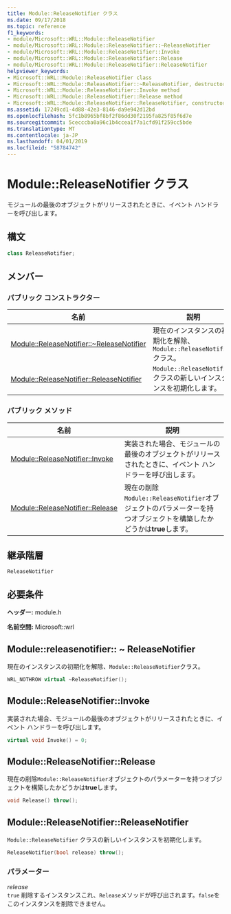 ```yaml
---
title: Module::ReleaseNotifier クラス
ms.date: 09/17/2018
ms.topic: reference
f1_keywords:
- module/Microsoft::WRL::Module::ReleaseNotifier
- module/Microsoft::WRL::Module::ReleaseNotifier::~ReleaseNotifier
- module/Microsoft::WRL::Module::ReleaseNotifier::Invoke
- module/Microsoft::WRL::Module::ReleaseNotifier::Release
- module/Microsoft::WRL::Module::ReleaseNotifier::ReleaseNotifier
helpviewer_keywords:
- Microsoft::WRL::Module::ReleaseNotifier class
- Microsoft::WRL::Module::ReleaseNotifier::~ReleaseNotifier, destructor
- Microsoft::WRL::Module::ReleaseNotifier::Invoke method
- Microsoft::WRL::Module::ReleaseNotifier::Release method
- Microsoft::WRL::Module::ReleaseNotifier::ReleaseNotifier, constructor
ms.assetid: 17249cd1-4d88-42e3-8146-da9e942d12bd
ms.openlocfilehash: 5fc1b8965bf8bf2f86dd30f2195fa825f85f6d7e
ms.sourcegitcommit: 5cecccba0a96c1b4ccea1f7a1cfd91f259cc5bde
ms.translationtype: MT
ms.contentlocale: ja-JP
ms.lasthandoff: 04/01/2019
ms.locfileid: "58784742"
---
```

# <a name="modulereleasenotifier-class"></a>Module::ReleaseNotifier クラス

モジュールの最後のオブジェクトがリリースされたときに、イベント ハンドラーを呼び出します。

## <a name="syntax"></a>構文

```cpp
class ReleaseNotifier;
```

## <a name="members"></a>メンバー

### <a name="public-constructors"></a>パブリック コンストラクター

名前                                                                                | 説明
----------------------------------------------------------------------------------- | --------------------------------------------------------------------------
[Module::ReleaseNotifier::~ReleaseNotifier](#releasenotifier-tilde-releasenotifier) | 現在のインスタンスの初期化を解除、`Module::ReleaseNotifier`クラス。
[Module::ReleaseNotifier::ReleaseNotifier](#releasenotifier-releasenotifier)        | `Module::ReleaseNotifier` クラスの新しいインスタンスを初期化します。

### <a name="public-methods"></a>パブリック メソッド

名前                                                         | 説明
------------------------------------------------------------ | --------------------------------------------------------------------------------------------------------------
[Module::ReleaseNotifier::Invoke](#releasenotifier-invoke)   | 実装された場合、モジュールの最後のオブジェクトがリリースされたときに、イベント ハンドラーを呼び出します。
[Module::ReleaseNotifier::Release](#releasenotifier-release) | 現在の削除`Module::ReleaseNotifier`オブジェクトのパラメーターを持つオブジェクトを構築したかどうかは**true**します。

## <a name="inheritance-hierarchy"></a>継承階層

`ReleaseNotifier`

## <a name="requirements"></a>必要条件

**ヘッダー:** module.h

**名前空間:** Microsoft::wrl

## <a name="releasenotifier-tilde-releasenotifier"></a>Module::releasenotifier:: ~ ReleaseNotifier

現在のインスタンスの初期化を解除、`Module::ReleaseNotifier`クラス。

```cpp
WRL_NOTHROW virtual ~ReleaseNotifier();
```

## <a name="releasenotifier-invoke"></a>Module::ReleaseNotifier::Invoke

実装された場合、モジュールの最後のオブジェクトがリリースされたときに、イベント ハンドラーを呼び出します。

```cpp
virtual void Invoke() = 0;
```

## <a name="releasenotifier-release"></a>Module::ReleaseNotifier::Release

現在の削除`Module::ReleaseNotifier`オブジェクトのパラメーターを持つオブジェクトを構築したかどうかは**true**します。

```cpp
void Release() throw();
```

## <a name="releasenotifier-releasenotifier"></a>Module::ReleaseNotifier::ReleaseNotifier

`Module::ReleaseNotifier` クラスの新しいインスタンスを初期化します。

```cpp
ReleaseNotifier(bool release) throw();
```

### <a name="parameters"></a>パラメーター

*release*<br/>
`true` 削除するインスタンスこれ、`Release`メソッドが呼び出されます。`false`をこのインスタンスを削除できません。

